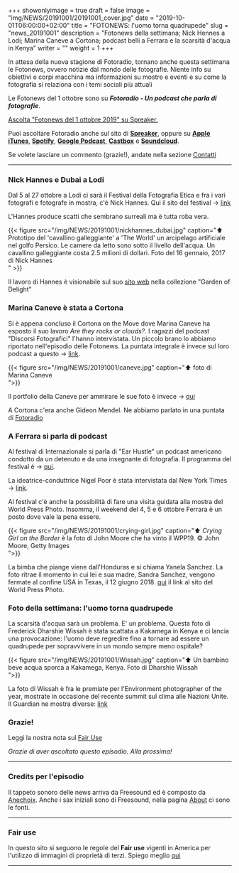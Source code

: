 +++
showonlyimage = true
draft = false
image = "img/NEWS/20191001/20191001_cover.jpg"
date = "2019-10-01T06:00:00+02:00"
title = "FOTONEWS: l'uomo torna quadrupede"
slug = "news_20191001"
description = "Fotonews della settimana; Nick Hennes a Lodi; Marina Caneve a Cortona; podcast belli a Ferrara e la scarsità d'acqua in Kenya"
writer = ""
weight = 1
+++

In attesa della nuova stagione di Fotoradio, tornano anche questa settimana le Fotonews, ovvero notizie dal mondo delle fotografie. Niente info su obiettivi e corpi macchina ma informazioni su mostre e eventi e su come la fotografia si relaziona con i temi sociali più attuali
<!--more-->

Le Fotonews del 1 ottobre sono su **_Fotoradio - Un podcast che parla di fotografie_**.

<a class="spreaker-player" href="https://www.spreaker.com/episode/19279310" data-resource="episode_id=19279310" data-width="100%" data-height="200px" data-theme="light" data-playlist="false" data-playlist-continuous="false" data-autoplay="false" data-live-autoplay="false" data-chapters-image="true" data-episode-image-position="right" data-hide-logo="false" data-hide-likes="false" data-hide-comments="false" data-hide-sharing="false" data-hide-download="true">Ascolta "Fotonews del 1 ottobre 2019" su Spreaker.</a>

Puoi ascoltare Fotoradio anche sul sito di <a href="https://www.spreaker.com/show/fotoradio-un-podcast-sulle-fotografie">**Spreaker**</a>, oppure su <a target="blank" href="https://podcasts.apple.com/it/podcast/fotoradio-un-podcast-sulle-fotografie/id1473090985">**Apple iTunes**</a>, <a target="blank" href="https://open.spotify.com/show/3dzBBFOJD2gaz2pRdhlzYh">**Spotify**</a>, <a target="blank" href="https://www.google.com/podcasts?feed=aHR0cHM6Ly93d3cuc3ByZWFrZXIuY29tL3Nob3cvMzYwNzI4OS9lcGlzb2Rlcy9mZWVk">**Google Podcast**</a>, <a target="blank" href="https://castbox.fm/channel/Fotoradio-un-podcast-sulle-fotografie-id2203635?country=it">**Castbox**</a> e <a target="blank" href="https://soundcloud.com/user-153455998">**Soundcloud**</a>.

Se volete lasciare un commento (grazie!), andate nella sezione <a href="/contact/">Contatti</a>

- - -

### Nick Hannes e Dubai a Lodi

Dal 5 al 27 ottobre a Lodi ci sarà il Festival della Fotografia Etica e fra i vari fotografi e fotografe in mostra, c'è Nick Hannes. Qui il sito del festival -> <a target="blank" href="https://www.festivaldellafotografiaetica.it/">link</a>

L'Hannes produce scatti che sembrano surreali ma è tutta roba vera.

{{< figure src="/img/NEWS/20191001/nickhannes_dubai.jpg" caption="⬆︎ Prototipo del 'cavallino galleggiante' a 'The World' un arcipelago artificiale nel golfo Persico. Le camere da letto sono sotto il livello dell'acqua. Un cavallino galleggiante costa 2.5 milioni di dollari. Foto del 16 gennaio, 2017 di Nick Hannes<br>" >}}

Il lavoro di Hannes è visionabile sul suo <a target="blank" href="https://www.nickhannes.be/garden-of-delight.html">sito web</a> nella collezione "Garden of Delight"


### Marina Caneve è stata a Cortona

Si è appena concluso il Cortona on the Move dove Marina Caneve ha esposto il suo lavoro _Are they rocks or clouds?_.
I ragazzi del podcast "Discorsi Fotografici" l'hanno intervistata. Un piccolo brano lo abbiamo riportato nell'episodio delle Fotonews. La puntata integrale è invece sul loro podcast a questo -> <a target="blank" href="https://www.spreaker.com/episode/18896235">link</a>.

{{< figure src="/img/NEWS/20191001/caneve.jpg" caption="⬆︎ foto di Marina Caneve<br> ">}}

Il portfolio della Caneve per ammirare le sue foto è invece -> <a targer="blank" href="http://www.marinacaneve.com/portfolio/are-they-rocks-or-clouds/">qui</a>

A Cortona c'era anche Gideon Mendel. Ne abbiamo parlato in una puntata di <a target="blank" href="https://www.spreaker.com/episode/18719581">Fotoradio</a>


### A Ferrara si parla di podcast

Al festival di Internazionale si parla di "Ear Hustle" un podcast americano condotto da un detenuto e da una insegnante di fotografia. Il programma del festival è -> <a target="blank" href="https://www.internazionale.it/festival/programma/2019">qui</a>.

La ideatrice-conduttrice Nigel Poor è stata intervistata dal New York Times -> <a target="blank" href="https://www.nytimes.com/2017/10/25/magazine/nigel-poor-tells-stories-from-inside-prison.html">link</a>.

Al festival c'è anche la possibilità di fare una visita guidata alla mostra del World Press Photo. Insomma, il weekend del 4, 5 e 6 ottobre Ferrara è un posto dove vale la pena essere.

{{< figure src="/img/NEWS/20191001/crying-girl.jpg" caption="⬆︎ _Crying Girl on the Border_ è la foto di John Moore che ha vinto il WPP19. © John Moore, Getty Images <br> ">}}


La bimba che piange viene dall'Honduras e si chiama Yanela Sanchez. La foto ritrae il momento in cui lei e sua madre, Sandra Sanchez, vengono fermate al confine USA in Texas, il 12 giugno 2018. <a target="blank" href="https://www.worldpressphoto.org/collection/photocontest/winners/2019">qui</a> il link al sito del World Press Photo.


### Foto della settimana: l'uomo torna quadrupede

La scarsità d'acqua sarà un problema. E' un problema.
Questa foto di Frederick Dharshie Wissah è stata scattata a Kakamega in Kenya e ci lancia una provocazione: l'uomo deve regredire fino a tornare ad essere un quadrupede per sopravvivere in un mondo sempre meno ospitale?

{{< figure src="/img/NEWS/20191001/Wissah.jpg" caption="⬆︎ Un bambino beve acqua sporca a Kakamega, Kenya. Foto di Dharshie Wissah<br> ">}}

La foto di Wissah è fra le premiate per l'Environment photographer of the year, mostrate in occasione del recente summit sul clima alle Nazioni Unite. Il Guardian ne mostra diverse: <a target="blank" href="https://www.theguardian.com/environment/gallery/2019/sep/25/environmental-photographer-of-the-year-2019-winners-in-pictures">link</a>


### Grazie!

Leggi la nostra nota sul <a target="blank" href="/static_page/fair_use/">Fair Use</a>

_Grazie di aver ascoltato questo episodio. Alla prossima!_


<!--
- - -
### Bonus Track

Torniamo all'episodio di oggi sul campo di accoglienza di Samos con questa bonus track.
Nicolò Govoni, uno dei fondatori di Still I Rise, racconta in un Tedx, del senso del volontariato e dell'approccio della sua ong verso i bambini del campo di Samos.
Un estratto della clip è in coda all'episodio. Qui la versione integrale del video.

{{< yt 7UKsgk0Ose0 >}}


<br>
-->

<!--
- - -

### Citazioni


- Fabrizio Gatti, con le immagini di Massimo Sestini, _Dimmi dove sei_, National Geographic Italia, giugno 2019

Le voci fuori campo sono tratte dal trailer del documentario di National Geographic Channel diretto da Jesús Garcés Lambert andato in onda il 20 giugno 2019 su Sky e poi boh.
-->

<!--
- - -
### Errata corrige

Nella prima versione dell'episodio, avevo previsto di chiudere con una clip di Nicolò Govoni che racconta il centro creato da Still I Rise alle porte del campo di Samos.
Poi invece ho preferito inserire la clip dal Tedx dove si parla di volontariato che mi pare più interessante. Quindi non torna il mio discorso in chiusura di puntata. Mi spiace
-->

<!--
- - -

### Altri link

- La puntata di **Be My Diary** di Rossella Pivanti citata nell'episodio è ascoltabile a questo (<a target="blank" href="https://www.spreaker.com/user/bemydiary/bmd-s02e10-finito">link</a>)

-->

- - -

### Credits per l'episodio

Il tappeto sonoro delle news arriva da Freesound ed è composto da <a target="blank" href="https://freesound.org/people/anechoix/">Anechoix</a>.
Anche i sax iniziali sono di Freesound, nella pagina <a href="/about/">About</a> ci sono le fonti.

- - -



### Fair use

In questo sito si seguono le regole del **Fair use** vigenti in America per l'utilizzo di immagini di proprietà di terzi. Spiego meglio <a href="/static_page/fair_use/">qui</a>

- - -
